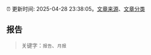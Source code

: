 :alarm_clock: 更新时间: 2025-04-28 23:38:05。[文章来源](/README.md)、[文章分类](/TAGS.md)

## 报告


> 关键字：`报告`、`月报`



